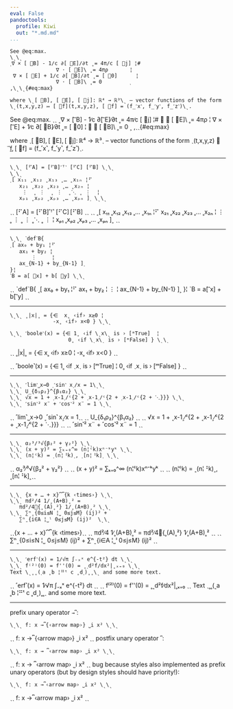 ```yaml
---
eval: False
pandoctools:
  profile: Kiwi
  out: "*.md.md"
...
```


```
See @eq:max.
\ˎ\ˎ
˱∇ × [ ⃗B] - 1∕c ∂[ ⃗E]∕∂t ˳= 4π∕c [ ⃗j] ¦#
               ∇ ⋅ [ ⃗E]\ ˳= 4πρ       ¦
 ∇ × [ ⃗E] + 1∕c ∂[ ⃗B]∕∂t ˳= [ ⃗0]      ¦
               ∇ ⋅ [ ⃗B]\ ˳= 0         ˲
,\ˎ\ˎ{#eq:max}

where \ˎ[ ⃗B], [ ⃗E], [ ⃗j]: ℝ⁴ → ℝ³\ˎ – vector functions of the form
\ˎ(t,x,y,z) ↦ [ ⃗f](t,x,y,z), [ ⃗f] = (f_˹x˺, f_˹y˺, f_˹z˺)\ˎ.
```
See @eq:max.
ˎˎ
˱∇ × [ ⃗B] - 1∕c ∂[ ⃗E]∕∂t ˳= 4π∕c [ ⃗j] ¦#
               ∇ ⋅ [ ⃗E]\ ˳= 4πρ       ¦
 ∇ × [ ⃗E] + 1∕c ∂[ ⃗B]∕∂t ˳= [ ⃗0]      ¦
               ∇ ⋅ [ ⃗B]\ ˳= 0         ˲
,ˎˎ{#eq:max}

where ˎ[ ⃗B], [ ⃗E], [ ⃗j]: ℝ⁴ → ℝ³ˎ – vector functions of the form
ˎ(t,x,y,z) ↦ [ ⃗f](t,x,y,z), [ ⃗f] = (f_˹x˺, f_˹y˺, f_˹z˺)ˎ.

----

```
\ˎ\ˎ [⠋A] = [⠋B]˹ᵀ˺ [⠋C] [⠋B] \ˎ\ˎ
\ˎ\ˎ
˱[ x₁₁ ˳x₁₂ ˳x₁₃ ˳… ˳x₁ₙ ¦⠋
   x₂₁ ˳x₂₂ ˳x₂₃ ˳… ˳x₂ₙ ¦
    ⋮  ˳ ⋮  ˳ ⋮  ˳⋱ ˳ ⋮  ¦
   xₚ₁ ˳xₚ₂ ˳xₚ₃ ˳… ˳xₚₙ ]˲ \ˎ\ˎ
```
ˎˎ [⠋A] = [⠋B]˹ᵀ˺ [⠋C] [⠋B] ˎˎ
ˎˎ
˱[ x₁₁ ˳x₁₂ ˳x₁₃ ˳… ˳x₁ₙ ¦⠋
   x₂₁ ˳x₂₂ ˳x₂₃ ˳… ˳x₂ₙ ¦
    ⋮  ˳ ⋮  ˳ ⋮  ˳⋱ ˳ ⋮  ¦
   xₚ₁ ˳xₚ₂ ˳xₚ₃ ˳… ˳xₚₙ ]˲ ˎˎ

----

```
\ˎ\ˎ ˋdefˋB{
˱[ ax₀ + by₁ ¦⠋
   ax₁ + by₂ ¦
       ⋮     ¦
   ax_{N-1} + by_{N-1} ]˲
}¦
ˋB = a[ ⃗x] + b[ ⃗y] \ˎ\ˎ
```
ˎˎ ˋdefˋB{
˱[ ax₀ + by₁ ¦⠋
   ax₁ + by₂ ¦
       ⋮     ¦
   ax_{N-1} + by_{N-1} ]˲
}¦
ˋB = a[ ⃗x] + b[ ⃗y] ˎˎ

----

```
\ˎ\ˎ ˳|x|˳ = {⋲  x˳ ‹if› x≥0 ¦
              -x˳ ‹if› x<0 } \ˎ\ˎ

\ˎ\ˎ ˹boole˺(x) = {⋲ 1˳ ‹if \ˎx\ˎ is › [ᵐTrue]  ¦
                   0˳ ‹if \ˎx\ˎ is › [ᵐFalse] } \ˎ\ˎ
```
ˎˎ ˳|x|˳ = {⋲  x˳ ‹if› x≥0 ¦
              -x˳ ‹if› x<0 } ˎˎ

ˎˎ ˹boole˺(x) = {⋲ 1˳ ‹if ˎxˎ is › [ᵐTrue]  ¦
                   0˳ ‹if ˎxˎ is › [ᵐFalse] } ˎˎ

----

```
\ˎ\ˎ ˹lim˺˽x→0 ˱˹sin˺ x˲∕x = 1\ˎ\ˎ
\ˎ\ˎ U_{δ₁ρ₂}^{β₁α₂} \ˎ\ˎ
\ˎ\ˎ √x = 1 + ˱x-1˲∕ᶜ{2 + ˱x-1˲∕ᶜ{2 + ˱x-1˲∕ᶜ{2 + ⋱}}} \ˎ\ˎ
\ˎ\ˎ ˹sin˺² x¨ + ˹cos˺² x¨ = 1 \ˎ\ˎ
```
ˎˎ ˹lim˺˽x→0 ˱˹sin˺ x˲∕x = 1ˎˎ
ˎˎ U_{δ₁ρ₂}^{β₁α₂} ˎˎ
ˎˎ √x = 1 + ˱x-1˲∕ᶜ{2 + ˱x-1˲∕ᶜ{2 + ˱x-1˲∕ᶜ{2 + ⋱}}} ˎˎ
ˎˎ ˹sin˺² x¨ + ˹cos˺² x¨ = 1 ˎˎ

----

```
\ˎ\ˎ α₂³∕³√{β₂² + γ₂²} \ˎ\ˎ
\ˎ\ˎ (x + y)² = ∑ₖ₌₀^∞ (n¦ᶜk)xⁿ⁻ᵏyᵏ \ˎ\ˎ
\ˎ\ˎ (n¦ᶜk) = ˱(n¦⠘k)˲, ˱[n¦⠘k]˲ \ˎ\ˎ
```
ˎˎ α₂³∕³√{β₂² + γ₂²} ˎˎ
ˎˎ (x + y)² = ∑ₖ₌₀^∞ (n¦ᶜk)xⁿ⁻ᵏyᵏ ˎˎ
ˎˎ (n¦ᶜk) = ˱(n¦⠘k)˲, ˱[n¦⠘k]˲ˎˎ

----

```
\ˎ\ˎ {x + … + x}⏞⎴{k ‹times›} \ˎ\ˎ
\ˎ\ˎ πd²∕4 1∕˳(A+B)˳² =
   πd²∕4👻{˳(A)˳²} 1∕˳(A+B)˳² \ˎ\ˎ
\ˎ\ˎ ∑ⁿˍ{0≤i≤N ¦˽ 0≤j≤M} (ij)² +
   ∑ⁿˍ{i∈A ¦˽ˡ 0≤j≤M} (ij)²  \ˎ\ˎ
```
ˎˎ{x + … + x}⏞⎴{k ‹times›}ˎˎ
ˎˎ πd²∕4 1∕˳(A+B)˳² =
   πd²∕4👻{˳(A)˳²} 1∕˳(A+B)˳² ˎˎ
ˎˎ ∑ⁿˍ{0≤i≤N ¦˽ 0≤j≤M} (ij)² +
   ∑ⁿˍ{i∈A ¦˽ˡ 0≤j≤M} (ij)²  ˎˎ

----

```
\ˎ\ˎ ˹erf˺(x) = 1∕√π ∫₋ₓˣ e^{-t²} dt \ˎ\ˎ
\ˎ\ˎ f⁽²⁾(0) = f''(0) = ˳˱d²f∕dx²|˳ₓ₌₀ \ˎ\ˎ
Text \ˎ˳˳(˱a ˳b ¦⠛ᵗ c ˳d˲)˳˳\ˎ and some more text.
```
ˎˎ ˹erf˺(x) = 1∕√π ∫₋ₓˣ e^{-t²} dt ˎˎ
ˎˎ f⁽²⁾(0) = f''(0) = ˳˱d²f∕dx²|˳ₓ₌₀ ˎˎ
Text ˎ˳˳(˱a ˳b ¦⠛ᵗ c ˳d˲)˳˳ˎ and some more text.

----

prefix unary operator `→⎴`:
```
\ˎ\ˎ f: x →⎴{‹arrow map›} ˽i x² \ˎ\ˎ
```
ˎˎ f: x →⎴{‹arrow map›} ˽i x² ˎˎ
postfix unary operator `⎴`:
```
\ˎ\ˎ f: x → ⎴‹arrow map› ˽i x² \ˎ\ˎ
```
ˎˎ f: x → ⎴‹arrow map› ˽i x² ˎˎ
bug because styles also implemented as prefix unary operators (but by design styles should have priority!):
```
\ˎ\ˎ f: x →⎴‹arrow map› ˽i x² \ˎ\ˎ
```
ˎˎ f: x →⎴‹arrow map› ˽i x² ˎˎ
